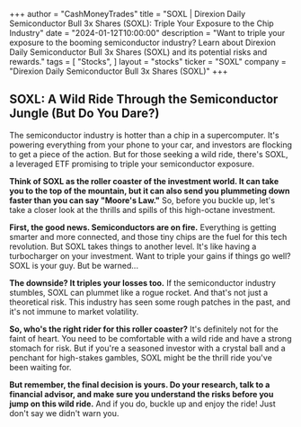 +++
author = "CashMoneyTrades"
title = "SOXL |  Direxion Daily Semiconductor Bull 3x Shares (SOXL): Triple Your Exposure to the Chip Industry"
date = "2024-01-12T10:00:00"
description = "Want to triple your exposure to the booming semiconductor industry? Learn about Direxion Daily Semiconductor Bull 3x Shares (SOXL) and its potential risks and rewards."
tags = [
"Stocks",
]
layout = "stocks"
ticker = "SOXL"
company = "Direxion Daily Semiconductor Bull 3x Shares (SOXL)"
+++
        


## SOXL:  A Wild Ride Through the Semiconductor Jungle (But Do You Dare?)

The semiconductor industry is hotter than a chip in a supercomputer.  It's powering everything from your phone to your car, and investors are flocking to get a piece of the action.  But for those seeking a wild ride, there's SOXL, a leveraged ETF promising to triple your semiconductor exposure.  

**Think of SOXL as the roller coaster of the investment world. It can take you to the top of the mountain, but it can also send you plummeting down faster than you can say "Moore's Law."**  So, before you buckle up, let's take a closer look at the thrills and spills of this high-octane investment. 

**First, the good news.  Semiconductors are on fire.**  Everything is getting smarter and more connected, and those tiny chips are the fuel for this tech revolution.  But SOXL takes things to another level.  It's like having a turbocharger on your investment.  Want to triple your gains if things go well?  SOXL is your guy.  But be warned...

**The downside?  It triples your losses too.**  If the semiconductor industry stumbles, SOXL can plummet like a rogue rocket.  And that's not just a theoretical risk.  This industry has seen some rough patches in the past, and it's not immune to market volatility.

**So, who's the right rider for this roller coaster?**  It's definitely not for the faint of heart.  You need to be comfortable with a wild ride and have a strong stomach for risk.  But if you're a seasoned investor with a crystal ball and a penchant for high-stakes gambles, SOXL might be the thrill ride you've been waiting for.

**But remember, the final decision is yours.  Do your research, talk to a financial advisor, and make sure you understand the risks before you jump on this wild ride.**  And if you do, buckle up and enjoy the ride!  Just don't say we didn't warn you. 

        